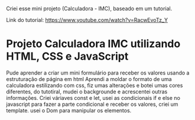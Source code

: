 Criei esse mini projeto (Calculadora - IMC), baseado em um tutorial.

Link do tutorial: https://www.youtube.com/watch?v=RacwEvoTz_Y

# Projeto Calculadora IMC utilizando HTML, CSS e JavaScript
Pude aprender a criar um mini formulário para receber os valores usando a estruturação de página em html
Aprendi a moldar o formato de uma calculadora estilizando com css, fiz umas alterações e botei umas cores diferentes, do tutotiral, mudei o backgrounde e acrescentei outras informações.
Criei váriaves const e let, usei as condicionais if e else no javascript para fazer a parte condicional e receber os valores, criei um template. usei o Dom para manipular os elementos.

